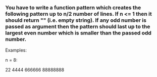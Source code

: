 ### You have to write a function pattern which creates the following pattern up to n/2 number of lines. If n <= 1 then it should return "" (i.e. empty string). If any odd number is passed as argument then the pattern should last up to the largest even number which is smaller than the passed odd number.

Examples:

n = 8:

22
4444
666666
88888888
